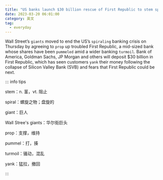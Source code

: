 ```yaml
---
title: "US banks launch $30 billion rescue of First Republic to stem spiraling crisis"
date: 2023-03-20 06:01:00
category: 英文
tag:
  - everyday
---
```


Wall Street’s `giants` moved to end the US’s `spiraling` banking crisis on Thursday by agreeing to `prop` up troubled First Republic, a mid-sized bank whose shares have been `pummeled` amid a wider banking `turmoil`. Bank of America, Goldman Sachs, JP Morgan and others will deposit $30 billion in First Republic, which has seen customers `yank` their money following the collapse of Silicon Valley Bank (SVB) and fears that First Republic could be next.

::: info tips

stem：n. 茎，vt. 阻止

spiral：螺旋之物；盘旋的

giant：巨人

Wall Stree's giants：华尔街巨头

prop：支撑，维持

pummel：打，揍

turmoil：骚动，混乱

yank：猛拉，撤回

:::

